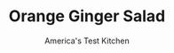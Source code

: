 ---
layout: ../../layouts/MarkdownPostLayout.astro
title: Orange Ginger Salad
author: America's Test Kitchen
pubDate: 2023-03-15
description: "With the help of carefully chosen supporting ingredients-and an easy but essential technique-citrus can bring new life to winter salads."
image_url: https://res.cloudinary.com/hksqkdlah/image/upload/ar_1:1,c_fill,dpr_2.0,f_auto,fl_lossy.progressive.strip_profile,g_faces:auto,q_auto:low,w_344/5625_sfs-fm07-opn-4c-fruitsalad-2
tags: ["Side Dishes","Fruit","Salads","Cook's Country TV"]
calories: 845
protein: 4
carbohydrates: 15
fats: 
fiber: 4
ingredients: ["3 tablespoon, extra-virgin olive oil","1 cup, segments plus 2 tablespoons juice from 3 large navel oranges","1 teaspoon, soy sauce","1 teaspoon, honey","1 teaspoon, grated fresh ginger","1 , (5-ounce) bag arugula","2 cups, packaged shredded cabbage or coleslaw mix","1/2 cup, sliced glazed almonds","1/4 teaspoon, ground black pepper","4 , scallion, sliced thin"]
serves: 4
time: ""
instructions: ["Roughly chop orange segments and toss with cabbage and scallions in medium bowl. Combine orange juice, soy sauce, honey, ginger, pepper, and oil in small jar. Seal tightly with lid and shake dressing to combine. Toss cabbage mixture with 1 tablespoon dressing. Toss arugula with remaining dressing in large bowl and divide among 4 plates. Top arugula with cabbage mixture and sprinkle with almonds. Serve."]
nutrition: ["402 mg Potassium","101 mg Phosphorus","133 mg Calcium","1 mg Iron","61 mg Magnesium","90 mg Sodium","16 g Fat","11 g Monounsaturated","2 g Polyunsaturated","53 mg Vitamin C","1 g Saturated","4 g Fiber","79 µg Folate (food)","8 g Sugars","86 µg Vitamin K","123 g Water","15 g Carbs","79 µg Folate equivalent (total)","4 g Protein","4 mg Vitamin E","54 µg Vitamin A","211 kcal Energy","1 g Sugars, added","845 calories"]
notes: "You can find sliced glazed nuts in the party-nut aisle of your supermarket (see related tasting)."
---